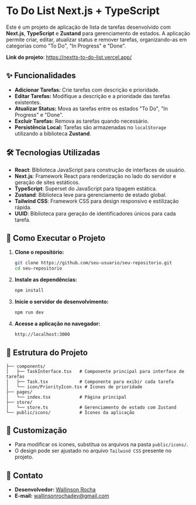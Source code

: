 # To Do List Next.js + TypeScript

Este é um projeto de aplicação de lista de tarefas desenvolvido com **Next.js**, **TypeScript** e **Zustand** para gerenciamento de estados. A aplicação permite criar, editar, atualizar status e remover tarefas, organizando-as em categorias como "To Do", "In Progress" e "Done".

**Link do projeto**: https://nextts-to-do-list.vercel.app/

## ✨ Funcionalidades

- **Adicionar Tarefas:** Crie tarefas com descrição e prioridade.
- **Editar Tarefas:** Modifique a descrição e a prioridade das tarefas existentes.
- **Atualizar Status:** Mova as tarefas entre os estados "To Do", "In Progress" e "Done".
- **Excluir Tarefas:** Remova as tarefas quando necessário.
- **Persistência Local:** Tarefas são armazenadas no `localStorage` utilizando a biblioteca **Zustand**.

## 🛠️ Tecnologias Utilizadas

- **React**: Biblioteca JavaScript para construção de interfaces de usuário.
- **Next.js**: Framework React para renderização no lado do servidor e geração de sites estáticos.
- **TypeScript**: Superset do JavaScript para tipagem estática.
- **Zustand**: Biblioteca leve para gerenciamento de estado global.
- **Tailwind CSS**: Framework CSS para design responsivo e estilização rápida.
- **UUID**: Biblioteca para geração de identificadores únicos para cada tarefa.

## 🚀 Como Executar o Projeto

1. **Clone o repositório:**
   ```bash
   git clone https://github.com/seu-usuario/seu-repositorio.git
   cd seu-repositorio
   ```

2. **Instale as dependências:**
   ```bash
   npm install
   ```

3. **Inicie o servidor de desenvolvimento:**
   ```bash
   npm run dev
   ```

4. **Acesse a aplicação no navegador:**
   ```bash
   http://localhost:3000
   ```

## 📂 Estrutura do Projeto

```
├── components/
│   ├── TaskInterface.tsx   # Componente principal para interface de tarefas
│   ├── Task.tsx            # Componente para exibir cada tarefa
│   └── icon/PriorityIcon.tsx # Ícones de prioridade
├── pages/
│   └── index.tsx           # Página principal
├── store/
│   └── store.ts            # Gerenciamento de estado com Zustand
└── public/icons/           # Ícones da aplicação
```

## 🔧 Customização

- Para modificar os ícones, substitua os arquivos na pasta `public/icons/`.
- O design pode ser ajustado no arquivo `Tailwind CSS` presente no projeto.

## 📝 Contato

- **Desenvolvedor:** [Wallinson Rocha](https://dev.wallinson.com)
- **E-mail:** wallinsonrochadev@gmail.com

